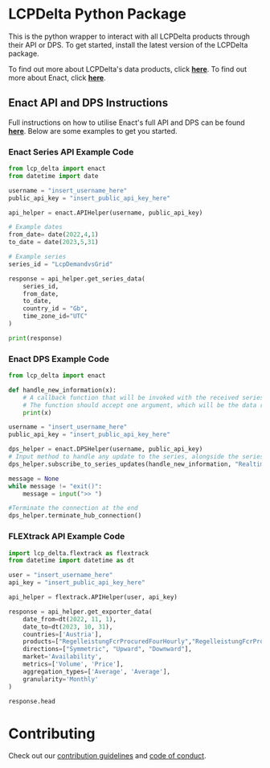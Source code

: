 # LCPDelta Python Package
This is the python wrapper to interact with all LCPDelta products through their API or DPS. To get started, install the latest version of the LCPDelta package.

To find out more about LCPDelta's data products, click [**here**][LCPDelta_data_portal_link].
To find out more about Enact, click [**here**][Enact_Homepage].
## Enact API and DPS Instructions

Full instructions on how to utilise Enact's full API and DPS can be found [**here**][Enact_instructions_link]. Below are some examples to get you started.

### Enact Series API Example Code

```python
from lcp_delta import enact
from datetime import date

username = "insert_username_here"
public_api_key = "insert_public_api_key_here"

api_helper = enact.APIHelper(username, public_api_key)

# Example dates
from_date= date(2022,4,1)
to_date = date(2023,5,31)

# Example series
series_id = "LcpDemandvsGrid"

response = api_helper.get_series_data(
    series_id,
    from_date,
    to_date,
    country_id = "Gb",
    time_zone_id="UTC"
)

print(response)
```

### Enact DPS Example Code

```python
from lcp_delta import enact

def handle_new_information(x):
    # A callback function that will be invoked with the received series updates.
    # The function should accept one argument, which will be the data received from the series updates.
    print(x)

username = "insert_username_here"
public_api_key = "insert_public_api_key_here"

dps_helper = enact.DPSHelper(username, public_api_key)
# Input method to handle any update to the series, alongside the series ID, that can be found on Enact.
dps_helper.subscribe_to_series_updates(handle_new_information, "RealtimeDemand")

message = None
while message != "exit()":
    message = input(">> ")

#Terminate the connection at the end
dps_helper.terminate_hub_connection()
```

### FLEXtrack API Example Code

```python
import lcp_delta.flextrack as flextrack
from datetime import datetime as dt

user = "insert_username_here"
api_key = "insert_public_api_key_here"

api_helper = flextrack.APIHelper(user, api_key)

response = api_helper.get_exporter_data(
    date_from=dt(2022, 11, 1),
    date_to=dt(2023, 10, 31),
    countries=['Austria'],
    products=["RegelleistungFcrProcuredFourHourly","RegelleistungFcrProcuredDaily","RegelleistungAfrrProcured"],
    directions=["Symmetric", "Upward", "Downward"],
    market='Availability',
    metrics=['Volume', 'Price'],
    aggregation_types=['Average', 'Average'],
    granularity='Monthly'
)

response.head
```

[Enact_instructions_link]: https://api.lcpdelta.com/
[LCPDelta_data_portal_link]: https://portal.lcpdelta.com/
[Enact_Homepage]: https://enact.lcpdelta.com/
[FLEXtrack_Homepage]: https://flextrack.lcpdelta.com/

# Contributing
Check out our [contribution guidelines](CONTRIBUTING.md) and [code of conduct](CODE_OF_CONDUCT.md).
